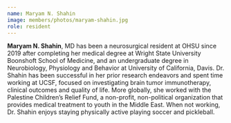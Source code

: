 ```yaml
---
name: Maryam N. Shahin
image: members/photos/maryam-shahin.jpg
role: resident
---
```


**Maryam N. Shahin**, MD has been a neurosurgical resident at OHSU since 2019 after completing her medical degree at Wright State University Boonshoft School of Medicine, and an undergraduate degree in Neurobiology, Physiology and Behavior at University of California, Davis. Dr. Shahin has been successful in her prior research endeavors and spent time working at UCSF, focused on investigating brain tumor immunotherapy, clinical outcomes and quality of life. More globally, she worked with the Palestine Children’s Relief Fund, a non-profit, non-political organization that provides medical treatment to youth in the Middle East. When not working, Dr. Shahin enjoys staying physically active playing soccer and pickleball. 